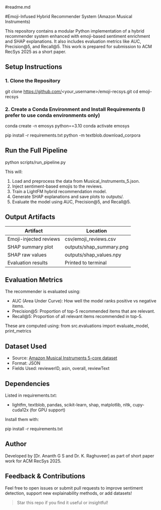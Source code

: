 #readme.md

#Emoji-Infused Hybrid Recommender System (Amazon Musical Instruments)

This repository contains a modular Python implementation of a hybrid recommender system enhanced with emoji-based sentiment enrichment and SHAP explanations. It also includes evaluation metrics like AUC, Precision@5, and Recall@5. 
This work is prepared for submission to ACM RecSys 2025 as a short paper.

## Setup Instructions

### 1. Clone the Repository

git clone https://github.com/<your_username>/emoji-recsys.git
cd emoji-recsys

### 2. Create a Conda Environment and Install Requirements (I prefer to use conda environments only)

conda create -n emosys python==3.10
conda activate emosys

pip install -r requirements.txt
python -m textblob.download_corpora

## Run the Full Pipeline

python scripts/run_pipeline.py

This will:
1. Load and preprocess the data from Musical_Instruments_5.json.
2. Inject sentiment-based emojis to the reviews.
3. Train a LightFM hybrid recommendation model.
4. Generate SHAP explanations and save plots to outputs/.
5. Evaluate the model using AUC, Precision@5, and Recall@5.

## Output Artifacts

| Artifact | Location |
|---------|----------|
| Emoji-injected reviews | csv/emoji_reviews.csv |
| SHAP summary plot | outputs/shap_summary.png |
| SHAP raw values | outputs/shap_values.npy |
| Evaluation results | Printed to terminal |

## Evaluation Metrics

The recommender is evaluated using:
- AUC (Area Under Curve): How well the model ranks positive vs negative items.
- Precision@5: Proportion of top-5 recommended items that are relevant.
- Recall@5: Proportion of all relevant items recommended in top-5.

These are computed using:
from src.evaluations import evaluate_model, print_metrics

## Dataset Used

- Source: [Amazon Musical Instruments 5-core dataset](https://nijianmo.github.io/amazon/index.html)
- Format: JSON
- Fields Used: reviewerID, asin, overall, reviewText

## Dependencies

Listed in requirements.txt:
- lightfm, textblob, pandas, scikit-learn, shap, matplotlib, nltk, cupy-cuda12x (for GPU support)

Install them with:

pip install -r requirements.txt


## Author

Developed by [Dr. Ananth G S and Dr. K. Raghuveer] as part of short paper work for ACM RecSys 2025.

## Feedback & Contributions

Feel free to open issues or submit pull requests to improve sentiment detection, support new explainability methods, or add datasets!

> Star this repo if you find it useful or insightful!
